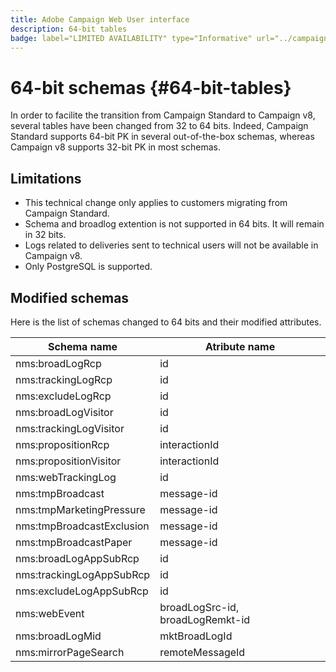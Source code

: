 ```yaml
---
title: Adobe Campaign Web User interface
description: 64-bit tables
badge: label="LIMITED AVAILABILITY" type="Informative" url="../campaign-standard-migration-home.md" tooltip="Restricted to Campaign Standard migrated users"
---
```


# 64-bit schemas {#64-bit-tables}

In order to facilite the transition from Campaign Standard to Campaign v8, several tables have been changed from 32 to 64 bits. Indeed, Campaign Standard supports 64-bit PK in several out-of-the-box schemas, whereas Campaign v8 supports 32-bit PK in most schemas. 

## Limitations

* This technical change only applies to customers migrating from Campaign Standard. 
* Schema and broadlog extention is not supported in 64 bits. It will remain in 32 bits. 
* Logs related to deliveries sent to technical users will not be available in Campaign v8. 
* Only PostgreSQL is supported.

## Modified schemas

Here is the list of schemas changed to 64 bits and their modified attributes. 

| Schema name | Atribute name |
|--- |--- |
| nms:broadLogRcp | id | 
| nms:trackingLogRcp | id | 
| nms:excludeLogRcp | id | 
| nms:broadLogVisitor | id | 
| nms:trackingLogVisitor | id | 
| nms:propositionRcp | interactionId | 
| nms:propositionVisitor | interactionId | 
| nms:webTrackingLog | id | 
| nms:tmpBroadcast | message-id | 
| nms:tmpMarketingPressure | message-id | 
| nms:tmpBroadcastExclusion | message-id | 
| nms:tmpBroadcastPaper | message-id | 
| nms:broadLogAppSubRcp | id | 
| nms:trackingLogAppSubRcp | id | 
| nms:excludeLogAppSubRcp | id | 
| nms:webEvent | broadLogSrc-id, broadLogRemkt-id | 
| nms:broadLogMid | mktBroadLogId | 
| nms:mirrorPageSearch | remoteMessageId | 


